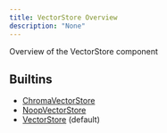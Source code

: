 ```yaml
---
title: VectorStore Overview
description: "None"
---
```

Overview of the VectorStore component
## Builtins
* [ChromaVectorStore](/docs/components/vectorstore/chromavectorstore/)
* [NoopVectorStore](/docs/components/vectorstore/noopvectorstore/)
* [VectorStore](/docs/components/vectorstore/vectorstore/) (default)